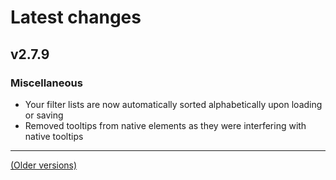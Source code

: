 # Latest changes
## v2.7.9
### Miscellaneous
- Your filter lists are now automatically sorted alphabetically upon loading or saving
- Removed tooltips from native elements as they were interfering with native tooltips
 
---

[(Older versions)](https://github.com/ceodoe/noshitempornium/blob/master/CHANGELOG_OLD.md#older-versions)
